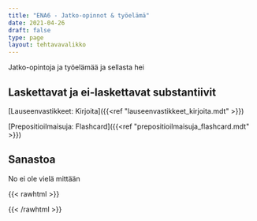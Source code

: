```yaml
---
title: "ENA6 - Jatko-opinnot & työelämä"
date: 2021-04-26
draft: false
type: page
layout: tehtavavalikko
---
```

Jatko-opintoja ja työelämää ja sellasta hei 

## Laskettavat ja ei-laskettavat substantiivit
[Lauseenvastikkeet: Kirjoita]({{<ref "lauseenvastikkeet_kirjoita.mdt" >}})

[Prepositioilmaisuja: Flashcard]({{<ref "prepositioilmaisuja_flashcard.mdt" >}})

## Sanastoa
No ei ole vielä mittään

{{< rawhtml >}}
<style>
#hello{
    background: url(/img/kansikuvat/kurssivalikot/ena6.jpg)
}

#hello h {
    font-size: 2.5em!important;
}
</style>

{{< /rawhtml >}}
